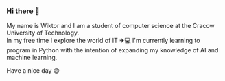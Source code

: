 ### Hi there 👋

My name is Wiktor and I am a student of computer science at the Cracow University of Technology. <br />
In my free time I explore the world of IT ✈💻
I'm currently learning to program in Python with the intention of expanding my knowledge of AI and machine learning.

Have a nice day 😄

